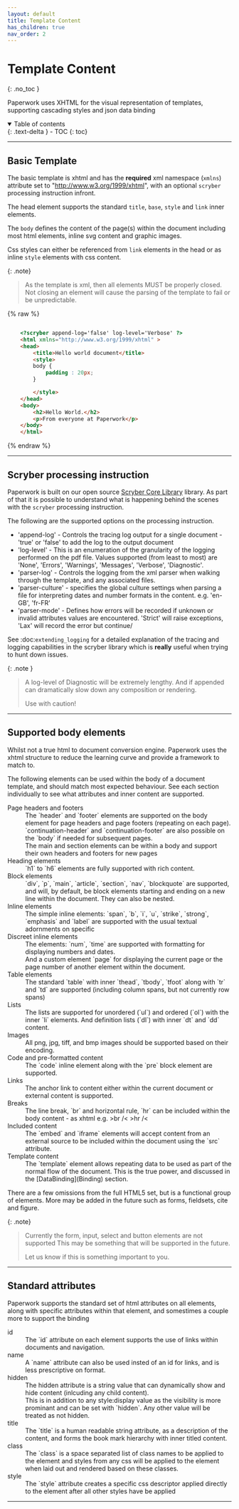 ```yaml
---
layout: default
title: Template Content
has_children: true
nav_order: 2
---
```


# Template Content
{: .no_toc }

Paperwork uses XHTML for the visual representation of templates, supporting cascading styles and json data binding

<details open markdown="block">
  <summary>
    Table of contents
  </summary>
  {: .text-delta }
- TOC
{: toc}
</details>

---

## Basic Template

The basic template is xhtml and has the **required** xml namespace (`xmlns`) attribute set to "http://www.w3.org/1999/xhtml", with an optional `scryber` processing instruction infront.

The head element supports the standard `title`, `base`, `style` and `link` inner elements.

The `body` defines the content of the page(s) within the document including most html elements, inline svg content and graphic images.

Css styles can either be referenced from `link` elements in the head or as inline `style` elements with css content.

{: .note}
> As the template is xml, then all elements MUST be properly closed. 
> Not closing an element will cause the parsing of the template to fail or be unpredictable.

{% raw %}
```html

    <?scryber append-log='false' log-level='Verbose' ?>
    <html xmlns="http://www.w3.org/1999/xhtml" >
    <head>
        <title>Hello world document</title>
        <style>
        body {
            padding : 20px;
        }

        </style>
    </head>
    <body>
        <h2>Hello World.</h2>
        <p>From everyone at Paperwork</p>
    </body>
    </html>

```
{% endraw %}

---

## Scryber processing instruction

Paperwork is built on our open source [Scryber Core Library](https://github.com/richard-scryber/scryber.core) library. As part of that it is possible to understand what is happening behind the scenes with the `scryber`
processing instruction.

The following are the supported options on the processing instruction.

* 'append-log' - Controls the tracing log output for a single document - 'true' or 'false' to add the log to the output document
* 'log-level' - This is an enumeration of the granularity of the logging performed on the pdf file. Values supported (from least to most) are 'None', 'Errors', 'Warnings', 'Messages', 'Verbose', 'Diagnostic'.
* 'parser-log' - Controls the logging from the xml parser when walking through the template, and any associated files.
* 'parser-culture' - specifies the global culture settings when parsing a file for interpreting dates and number formats in the content. e.g. 'en-GB', 'fr-FR'
* 'parser-mode' - Defines how errors will be recorded if unknown or invalid attributes values are encountered. 'Strict' will raise exceptions, 'Lax' will record the error but continue/

See :doc:`extending_logging` for a detailed explanation of the tracing and logging capabilities in the scryber library which is **really** useful when trying to hunt down issues.

{: .note }
> A log-level of Diagnostic will be extremely lengthy.
> And if appended can dramatically slow down any composition or rendering.
>
> Use with caution!

---

## Supported body elements

Whilst not a true html to document conversion engine. Paperwork uses the xhtml structure to reduce the learning curve and provide a framework to match to.

The following elements can be used within the body of a document template, and should match most expected behaviour. See each section individually to see what attributes and inner content are supported.

<dl>
    <dt>Page headers and footers</dt>
    <dd>The `header` and `footer` elements are supported on the body element for page headers and page footers (repeating on each page). 
    <br/>`continuation-header` and `continuation-footer` are also possible on the `body` if needed for subsequent pages.
    <br/>The main and section elements can be within a body and support their own headers and footers for new pages</dd>
    <dt>Heading elements</dt>
    <dd>`h1` to `h6` elements are fully supported with rich content.</dd>
    <dt>Block elements</dt>
    <dd>`div`, `p`, `main`, `article`, `section`, `nav`, `blockquote` are supported, and will, by default, be block elements starting and ending on a new line within the document. They can also be nested.</dd>
    <dt>Inline elements</dt>
    <dd>The simple inline elements: `span`, `b`, `i`, `u`, `strike`, `strong`, `emphasis` and `label` are supported with the usual textual adornments on specific </dd>
    <dt>Discreet inline elements</dt>
    <dd>The elements: `num`, `time` are supported with formatting for displaying numbers and dates.<br/>
        And a custom element `page` for displaying the current page or the page number of another element within the document.</dd>
    <dt>Table elements</dt>
    <dd>The standard `table` with inner `thead`, `tbody`, `tfoot` along with `tr` and `td` are supported (including column spans, but not currently row spans)</dd>
    <dt>Lists</dt>
    <dd>The lists are supported for unordered (`ul`) and ordered (`ol`) with the inner `li` elements. And definition lists (`dl`) with inner `dt` and `dd` content.</dd>
    <dt>Images</dt>
    <dd>All png, jpg, tiff, and bmp images should be supported based on their encoding.</dd>
    <dt>Code and pre-formatted content</dt>
    <dd>The `code` inline element along with the `pre` block element are supported.</dd>
    <dt>Links</dt>
    <dd>The anchor link to content either within the current document or external content is supported.</dd>
    <dt>Breaks</dt>
    <dd>The line break, `br` and horizontal rule, `hr` can be included within the body content - as xhtml e.g. &gt;br /&lt;  &gt;hr /&lt; </dd>
    <dt>Included content</dt>
    <dd>The `embed` and `iframe` elements will accept content from an external source to be included within the document using the `src` attribute.</dd>
    <dt>Template content</dt>
    <dd>The `template` element allows repeating data to be used as part of the normal flow of the document. This is the true power, and discussed in the [DataBinding](Binding) section.</dd>
</dl>

There are a few omissions from the full HTML5 set, but is a functional group of elements. More may be added in the future such as forms, fieldsets, cite and figure.

{: .note}
> Currently the form, input, select and button elements are not supported
> This may be something that will be supported in the future.
>
> Let us know if this is something important to you.

---

## Standard attributes

Paperwork supports the standard set of html attributes on all elements, along with specific attributes within that element, and somestimes a couple more to support the binding

<dl>
    <dt>id</dt>
    <dd>The `id` attribute on each element supports the use of links within documents and navigation.</dd>
    <dt>name</dt>
    <dd>A `name` attribute can also be used insted of an id for links, and is less prescriptive on format.</dd>
    <dt>hidden</dt>
    <dd>The hidden attribute is a string value that can dynamically show and hide content (inlcuding any child content).<br/>
        This is in addition to any style:display value as the visibility is more prominant and can be set with `hidden`. Any other value will be treated as not hidden.</dd>
    <dt>title</dt>
    <dd>The `title` is a human readable string attribute, as a description of the content, and forms the book mark hierarchy with inner titled content.</dd>
    <dt>class</dt>
    <dd>The `class` is a space separated list of class names to be applied to the element and styles from any css will be applied to the element when laid out and rendered based on these classes.</dd>
    <dt>style</dt>
    <dd>The `style` attribute creates a specific css descriptor applied directly to the element after all other styles have be applied</dd>
    
</dl>

---


